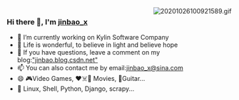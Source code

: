 <img align="right" src="https://img-blog.csdnimg.cn/20201026100921589.gif" alt="20201026100921589.gif" />

### Hi there 👋, I'm [jinbao_x](https://github.com/jinbao-x)
- 🔭 I’m currently working on Kylin Software Company
- 🌱 Life is wonderful, to believe in light and believe hope 
- 💬 If you have questions, leave a comment on my blog:["jinbao.blog.csdn.net"](https://jinbao.blog.csdn.net)
- 📫 You can also contact me by email:jinbao_x@sina.com
- 😄 🎮Video Games, ❤️☠️🤖 Movies, 🎸Guitar...
- 📙 Linux, Shell, Python, Django, scrapy...
